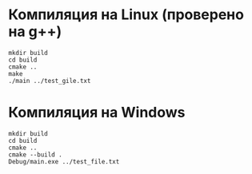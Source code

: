 # Компиляция на Linux (проверено на g++)

```
mkdir build
cd build
cmake ..
make
./main ../test_gile.txt
```
# Компиляция на Windows

```
mkdir build
cd build
cmake ..
cmake --build .
Debug/main.exe ../test_file.txt
```

